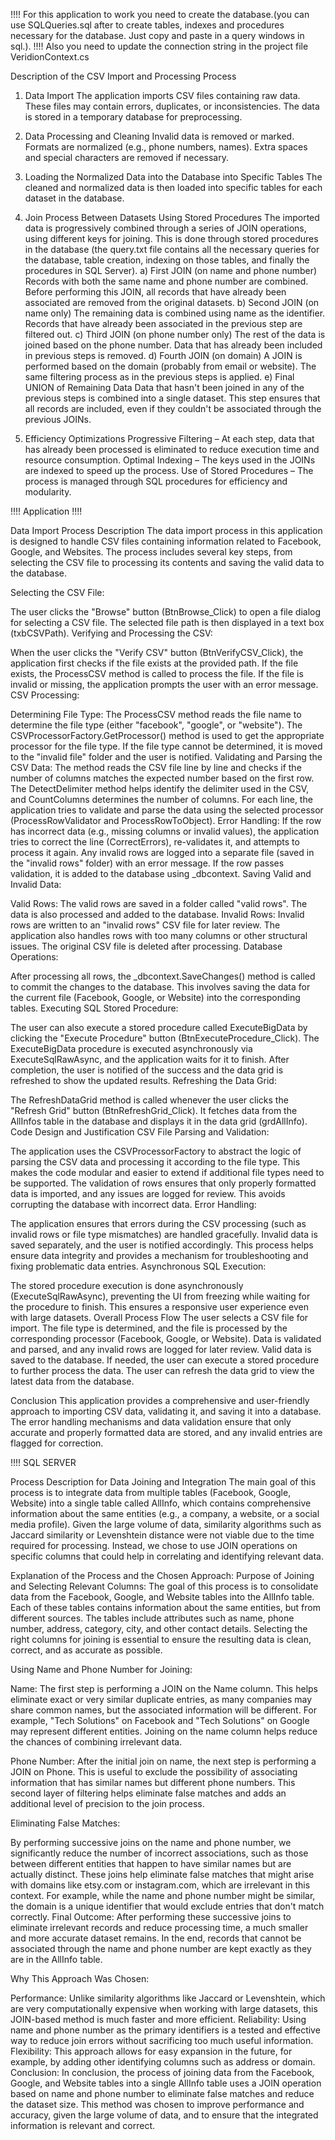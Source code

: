!!!! For this application to work you need to create the database.(you can use SQLQueries.sql after to create tables, indexes and procedures necessary for the database. Just copy and paste in a query windows in sql.).
!!!! Also you need to update the connection string in the project file VeridionContext.cs


Description of the CSV Import and Processing Process

1. Data Import
The application imports CSV files containing raw data.
These files may contain errors, duplicates, or inconsistencies.
The data is stored in a temporary database for preprocessing.

2. Data Processing and Cleaning
Invalid data is removed or marked.
Formats are normalized (e.g., phone numbers, names).
Extra spaces and special characters are removed if necessary.

3. Loading the Normalized Data into the Database into Specific Tables
The cleaned and normalized data is then loaded into specific tables for each dataset in the database.

4. Join Process Between Datasets Using Stored Procedures
The imported data is progressively combined through a series of JOIN operations, using different keys for joining.
This is done through stored procedures in the database (the query.txt file contains all the necessary queries for the database, table creation, indexing on those tables, and finally the procedures in SQL Server).
a) First JOIN (on name and phone number)
Records with both the same name and phone number are combined.
Before performing this JOIN, all records that have already been associated are removed from the original datasets.
b) Second JOIN (on name only)
The remaining data is combined using name as the identifier.
Records that have already been associated in the previous step are filtered out.
c) Third JOIN (on phone number only)
The rest of the data is joined based on the phone number.
Data that has already been included in previous steps is removed.
d) Fourth JOIN (on domain)
A JOIN is performed based on the domain (probably from email or website).
The same filtering process as in the previous steps is applied.
e) Final UNION of Remaining Data
Data that hasn't been joined in any of the previous steps is combined into a single dataset.
This step ensures that all records are included, even if they couldn't be associated through the previous JOINs.

5. Efficiency Optimizations
Progressive Filtering – At each step, data that has already been processed is eliminated to reduce execution time and resource consumption.
Optimal Indexing – The keys used in the JOINs are indexed to speed up the process.
Use of Stored Procedures – The process is managed through SQL procedures for efficiency and modularity.



!!!! Application !!!!

Data Import Process Description
The data import process in this application is designed to handle CSV files containing information related to Facebook, Google, and Websites. The process includes several key steps, from selecting the CSV file to processing its contents and saving the valid data to the database.

Selecting the CSV File:

The user clicks the "Browse" button (BtnBrowse_Click) to open a file dialog for selecting a CSV file.
The selected file path is then displayed in a text box (txbCSVPath).
Verifying and Processing the CSV:

When the user clicks the "Verify CSV" button (BtnVerifyCSV_Click), the application first checks if the file exists at the provided path.
If the file exists, the ProcessCSV method is called to process the file. If the file is invalid or missing, the application prompts the user with an error message.
CSV Processing:

Determining File Type:
The ProcessCSV method reads the file name to determine the file type (either "facebook", "google", or "website"). The CSVProcessorFactory.GetProcessor() method is used to get the appropriate processor for the file type.
If the file type cannot be determined, it is moved to the "invalid file" folder and the user is notified.
Validating and Parsing the CSV Data:
The method reads the CSV file line by line and checks if the number of columns matches the expected number based on the first row.
The DetectDelimiter method helps identify the delimiter used in the CSV, and CountColumns determines the number of columns.
For each line, the application tries to validate and parse the data using the selected processor (ProcessRowValidator and ProcessRowToObject).
Error Handling:
If the row has incorrect data (e.g., missing columns or invalid values), the application tries to correct the line (CorrectErrors), re-validates it, and attempts to process it again.
Any invalid rows are logged into a separate file (saved in the "invalid rows" folder) with an error message.
If the row passes validation, it is added to the database using _dbcontext.
Saving Valid and Invalid Data:

Valid Rows: The valid rows are saved in a folder called "valid rows". The data is also processed and added to the database.
Invalid Rows: Invalid rows are written to an "invalid rows" CSV file for later review. The application also handles rows with too many columns or other structural issues.
The original CSV file is deleted after processing.
Database Operations:

After processing all rows, the _dbcontext.SaveChanges() method is called to commit the changes to the database.
This involves saving the data for the current file (Facebook, Google, or Website) into the corresponding tables.
Executing SQL Stored Procedure:

The user can also execute a stored procedure called ExecuteBigData by clicking the "Execute Procedure" button (BtnExecuteProcedure_Click).
The ExecuteBigData procedure is executed asynchronously via ExecuteSqlRawAsync, and the application waits for it to finish. After completion, the user is notified of the success and the data grid is refreshed to show the updated results.
Refreshing the Data Grid:

The RefreshDataGrid method is called whenever the user clicks the "Refresh Grid" button (BtnRefreshGrid_Click). It fetches data from the AllInfos table in the database and displays it in the data grid (grdAllInfo).
Code Design and Justification
CSV File Parsing and Validation:

The application uses the CSVProcessorFactory to abstract the logic of parsing the CSV data and processing it according to the file type. This makes the code modular and easier to extend if additional file types need to be supported.
The validation of rows ensures that only properly formatted data is imported, and any issues are logged for review. This avoids corrupting the database with incorrect data.
Error Handling:

The application ensures that errors during the CSV processing (such as invalid rows or file type mismatches) are handled gracefully. Invalid data is saved separately, and the user is notified accordingly.
This process helps ensure data integrity and provides a mechanism for troubleshooting and fixing problematic data entries.
Asynchronous SQL Execution:

The stored procedure execution is done asynchronously (ExecuteSqlRawAsync), preventing the UI from freezing while waiting for the procedure to finish. This ensures a responsive user experience even with large datasets.
Overall Process Flow
The user selects a CSV file for import.
The file type is determined, and the file is processed by the corresponding processor (Facebook, Google, or Website).
Data is validated and parsed, and any invalid rows are logged for later review.
Valid data is saved to the database.
If needed, the user can execute a stored procedure to further process the data.
The user can refresh the data grid to view the latest data from the database.

Conclusion
This application provides a comprehensive and user-friendly approach to importing CSV data, validating it, and saving it into a database. The error handling mechanisms and data validation ensure that only accurate and properly formatted data are stored, and any invalid entries are flagged for correction.



!!!! SQL SERVER

Process Description for Data Joining and Integration
The main goal of this process is to integrate data from multiple tables (Facebook, Google, Website) into a single table called AllInfo, which contains comprehensive information about the same entities (e.g., a company, a website, or a social media profile). Given the large volume of data, similarity algorithms such as Jaccard similarity or Levenshtein distance were not viable due to the time required for processing. Instead, we chose to use JOIN operations on specific columns that could help in correlating and identifying relevant data.

Explanation of the Process and the Chosen Approach:
Purpose of Joining and Selecting Relevant Columns: The goal of this process is to consolidate data from the Facebook, Google, and Website tables into the AllInfo table. Each of these tables contains information about the same entities, but from different sources. The tables include attributes such as name, phone number, address, category, city, and other contact details. Selecting the right columns for joining is essential to ensure the resulting data is clean, correct, and as accurate as possible.

Using Name and Phone Number for Joining:

Name: The first step is performing a JOIN on the Name column. This helps eliminate exact or very similar duplicate entries, as many companies may share common names, but the associated information will be different. For example, "Tech Solutions" on Facebook and "Tech Solutions" on Google may represent different entities. Joining on the name column helps reduce the chances of combining irrelevant data.

Phone Number: After the initial join on name, the next step is performing a JOIN on Phone. This is useful to exclude the possibility of associating information that has similar names but different phone numbers. This second layer of filtering helps eliminate false matches and adds an additional level of precision to the join process.

Eliminating False Matches:

By performing successive joins on the name and phone number, we significantly reduce the number of incorrect associations, such as those between different entities that happen to have similar names but are actually distinct.
These joins help eliminate false matches that might arise with domains like etsy.com or instagram.com, which are irrelevant in this context. For example, while the name and phone number might be similar, the domain is a unique identifier that would exclude entries that don't match correctly.
Final Outcome: After performing these successive joins to eliminate irrelevant records and reduce processing time, a much smaller and more accurate dataset remains. In the end, records that cannot be associated through the name and phone number are kept exactly as they are in the AllInfo table.

Why This Approach Was Chosen:

Performance: Unlike similarity algorithms like Jaccard or Levenshtein, which are very computationally expensive when working with large datasets, this JOIN-based method is much faster and more efficient.
Reliability: Using name and phone number as the primary identifiers is a tested and effective way to reduce join errors without sacrificing too much useful information.
Flexibility: This approach allows for easy expansion in the future, for example, by adding other identifying columns such as address or domain.
Conclusion:
In conclusion, the process of joining data from the Facebook, Google, and Website tables into a single AllInfo table uses a JOIN operation based on name and phone number to eliminate false matches and reduce the dataset size. This method was chosen to improve performance and accuracy, given the large volume of data, and to ensure that the integrated information is relevant and correct.
